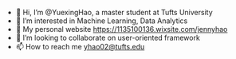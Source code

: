 - 👋 Hi, I’m @YuexingHao, a master student at Tufts University
- 👀 I’m interested in Machine Learning, Data Analytics
- 🌱 My personal website https://1135100136.wixsite.com/jennyhao
- 💞️ I’m looking to collaborate on user-oriented framework
- 📫 How to reach me yhao02@tufts.edu

<!---
YuexingHao/YuexingHao is a ✨ special ✨ repository because its `README.md` (this file) appears on your GitHub profile.
You can click the Preview link to take a look at your changes.
--->
